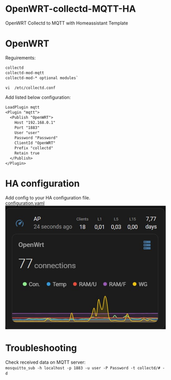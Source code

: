 # OpenWRT-collectd-MQTT-HA
OpenWRT Collectd to MQTT with Homeassistant Template

# OpenWRT
Reguirements:
```shell
collectd
collectd-mod-mqtt
collectd-mod-* optional modules`
```
 
`vi  /etc/collectd.conf`

Add listed below configuration:
```shell
LoadPlugin mqtt
<Plugin "mqtt">
  <Publish "OpenWRT">
    Host "192.168.0.1"
    Port "1883"
    User "user"
    Password "Password"
    ClientId "OpenWRT"
    Prefix "collectd"
    Retain true
  </Publish>
</Plugin>
```

# HA configuration
Add config to your HA configuration file. \
[configuration.yaml](configuration.yaml)
![My Image](HA.jpg)

# Troubleshooting
Check received data on MQTT server: \
 `mosquitto_sub -h localhost -p 1883 -u user -P Password -t collectd/# -d`
